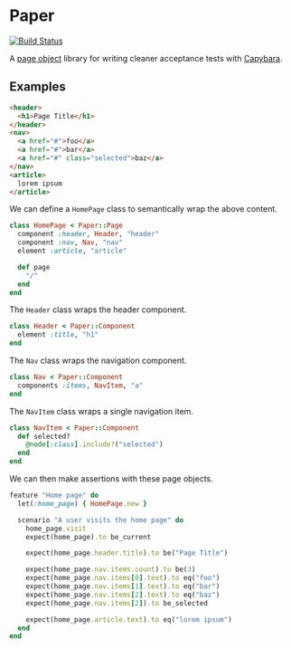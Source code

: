 # Paper

[![Build Status](https://travis-ci.org/conversation/paper.svg?branch=master)](https://travis-ci.org/conversation/paper)

A [page object](https://martinfowler.com/bliki/PageObject.html) library for writing cleaner acceptance tests with [Capybara](https://github.com/teamcapybara/capybara).

## Examples

```html
<header>
  <h1>Page Title</h1>
</header>
<nav>
  <a href="#">foo</a>
  <a href="#">bar</a>
  <a href="#" class="selected">baz</a>
</nav>
<article>
  lorem ipsum
</article>
```

We can define a `HomePage` class to semantically wrap the above content.

```ruby
class HomePage < Paper::Page
  component :header, Header, "header"
  component :nav, Nav, "nav"
  element :article, "article"

  def page
    "/"
  end
end
```

The `Header` class wraps the header component.
```ruby
class Header < Paper::Component
  element :title, "h1"
end
```

The `Nav` class wraps the navigation component.

```ruby
class Nav < Paper::Component
  components :items, NavItem, "a"
end
```

The `NavItem` class wraps a single navigation item.

```ruby
class NavItem < Paper::Component
  def selected?
    @node[:class].include?("selected")
  end
end
```

We can then make assertions with these page objects.

```ruby
feature "Home page" do
  let(:home_page) { HomePage.new }

  scenario "A user visits the home page" do
    home_page.visit
    expect(home_page).to be_current

    expect(home_page.header.title).to be("Page Title")

    expect(home_page.nav.items.count).to be(3)
    expect(home_page.nav.items[0].text).to eq("foo")
    expect(home_page.nav.items[1].text).to eq("bar")
    expect(home_page.nav.items[2].text).to eq("baz")
    expect(home_page.nav.items[2]).to be_selected

    expect(home_page.article.text).to eq("lorem ipsum")
  end
end
```

